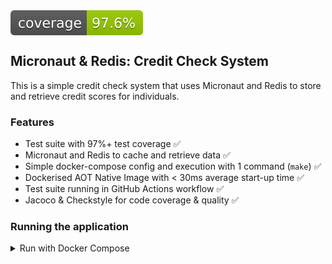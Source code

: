 <img src="./badges/jacoco.svg" style="display: flex;" alt="jacoco-test-coverage-badge">

## Micronaut & Redis: Credit Check System

This is a simple credit check system that uses Micronaut and Redis to store and retrieve credit scores for individuals.

### Features

- Test suite with 97%+ test coverage ✅
- Micronaut and Redis to cache and retrieve data ✅
- Simple docker-compose config and execution with 1 command (`make`) ✅
- Dockerised AOT Native Image with < 30ms average start-up time ✅
- Test suite running in GitHub Actions workflow ✅
- Jacoco & Checkstyle for code coverage & quality ✅

### Running the application

<details>
<summary>Run with Docker Compose</summary><br />
Executing the below command will boot up the Micronaut & Redis containers in a Docker network using Docker Compose.

```shell
make
```
</details>